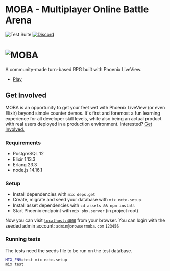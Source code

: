 # MOBA - Multiplayer Online Battle Arena

![Test Suite](https://github.com/pedromtavares/moba/workflows/Test%20Suite/badge.svg)
[![Discord](https://img.shields.io/badge/chat-discord-7289da.svg)][discord]

# ![MOBA](assets/static/images/favicon.png)

A community-made turn-based RPG built with Phoenix LiveView.

 * <a href="https://browsermoba.com/" target="_blank">Play</a>

## Get Involved
MOBA is an opportunity to get your feet wet with Phoenix LiveView (or even Elixir) beyond simple counter demos. It's first and foremost a fun learning experience for all developer skill levels, while also being an actual product with real users deployed in a production environment. Interested? [Get Involved.](https://github.com/pedromtavares/moba/issues/90)

### Requirements
 * PostgreSQL 12
 * Elixir 1.13.3
 * Erlang 23.3
 * node.js 14.16.1

### Setup
  * Install dependencies with `mix deps.get`
  * Create, migrate and seed your database with `mix ecto.setup`
  * Install asset dependencies with `cd assets && npm install`
  * Start Phoenix endpoint with `mix phx.server` (in project root)

Now you can visit [`localhost:4000`](http://localhost:4000) from your browser. You can login with the seeded admin account: `admin@browsermoba.com` `123456`

### Running tests
  The tests need the seeds file to be run on the test database.

  ```bash
  MIX_ENV=test mix ecto.setup
  mix test
  ```


[discord]: https://discord.gg/QNwEdPS
